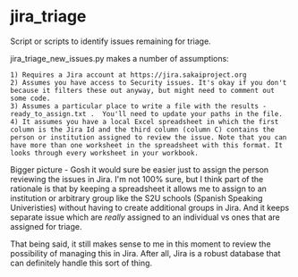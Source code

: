 jira_triage
===========

Script or scripts to identify issues remaining for triage. 

jira_triage_new_issues.py makes a number of assumptions:

    1) Requires a Jira account at https://jira.sakaiproject.org
    2) Assumes you have access to Security issues. It's okay if you don't because it filters these out anyway, but might need to comment out some code.
    3) Assumes a particular place to write a file with the results - ready_to_assign.txt .  You'll need to update your paths in the file.
    4) It assumes you have a local Excel spreadsheet in which the first column is the Jira Id and the third column (column C) contains the person or institution assigned to review the issue. Note that you can have more than one worksheet in the spreadsheet with this format. It looks through every worksheet in your workbook.

Bigger picture - Gosh it would sure be easier just to assign the person reviewing the issues in Jira. I'm not 100% sure, but I think part of the rationale is that by keeping a spreadsheet it allows me to assign to an institution or arbitrary group like the S2U schools (Spanish Speaking Univeristies) without having to create additional groups in Jira. And it keeps separate issue which are *really* assigned to an individual vs ones that are assigned for triage.

That being said, it still makes sense to me in this moment to review the possibility of managing this in Jira. After all, Jira is a robust database that can definitely handle this sort of thing.

